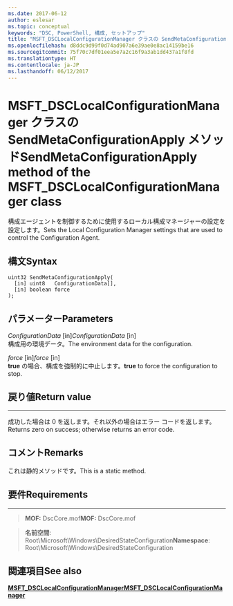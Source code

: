 ```yaml
---
ms.date: 2017-06-12
author: eslesar
ms.topic: conceptual
keywords: "DSC, PowerShell, 構成, セットアップ"
title: "MSFT_DSCLocalConfigurationManager クラスの SendMetaConfigurationApply メソッド"
ms.openlocfilehash: d8ddc9d99f0d74ad907a6e39ae0e8ac14159be16
ms.sourcegitcommit: 75f70c7df01eea5e7a2c16f9a3ab1dd437a1f8fd
ms.translationtype: HT
ms.contentlocale: ja-JP
ms.lasthandoff: 06/12/2017
---
```

# <a name="sendmetaconfigurationapply-method-of-the-msftdsclocalconfigurationmanager-class"></a><span data-ttu-id="d07a2-103">MSFT_DSCLocalConfigurationManager クラスの SendMetaConfigurationApply メソッド</span><span class="sxs-lookup"><span data-stu-id="d07a2-103">SendMetaConfigurationApply method of the MSFT_DSCLocalConfigurationManager class</span></span>

<span data-ttu-id="d07a2-104">構成エージェントを制御するために使用するローカル構成マネージャーの設定を設定します。</span><span class="sxs-lookup"><span data-stu-id="d07a2-104">Sets the Local Configuration Manager settings that are used to control the Configuration Agent.</span></span>

<a name="syntax"></a><span data-ttu-id="d07a2-105">構文</span><span class="sxs-lookup"><span data-stu-id="d07a2-105">Syntax</span></span>
------

```mof
uint32 SendMetaConfigurationApply(
  [in] uint8   ConfigurationData[],
  [in] boolean force
);
```

<a name="parameters"></a><span data-ttu-id="d07a2-106">パラメーター</span><span class="sxs-lookup"><span data-stu-id="d07a2-106">Parameters</span></span>
----------

<span data-ttu-id="d07a2-107">*ConfigurationData* \[in\]</span><span class="sxs-lookup"><span data-stu-id="d07a2-107">*ConfigurationData* \[in\]</span></span>  
<span data-ttu-id="d07a2-108">構成用の環境データ。</span><span class="sxs-lookup"><span data-stu-id="d07a2-108">The environment data for the configuration.</span></span>

<span data-ttu-id="d07a2-109">*force* \[in\]</span><span class="sxs-lookup"><span data-stu-id="d07a2-109">*force* \[in\]</span></span>  
<span data-ttu-id="d07a2-110">**true** の場合、構成を強制的に中止します。</span><span class="sxs-lookup"><span data-stu-id="d07a2-110">**true** to force the configuration to stop.</span></span>

## <a name="return-value"></a><span data-ttu-id="d07a2-111">戻り値</span><span class="sxs-lookup"><span data-stu-id="d07a2-111">Return value</span></span>
------------

<span data-ttu-id="d07a2-112">成功した場合は 0 を返します。それ以外の場合はエラー コードを返します。</span><span class="sxs-lookup"><span data-stu-id="d07a2-112">Returns zero on success; otherwise returns an error code.</span></span>

## <a name="remarks"></a><span data-ttu-id="d07a2-113">コメント</span><span class="sxs-lookup"><span data-stu-id="d07a2-113">Remarks</span></span>

<span data-ttu-id="d07a2-114">これは静的メソッドです。</span><span class="sxs-lookup"><span data-stu-id="d07a2-114">This is a static method.</span></span>

## <a name="requirements"></a><span data-ttu-id="d07a2-115">要件</span><span class="sxs-lookup"><span data-stu-id="d07a2-115">Requirements</span></span>
------------
><span data-ttu-id="d07a2-116">**MOF:** DscCore.mof</span><span class="sxs-lookup"><span data-stu-id="d07a2-116">**MOF:** DscCore.mof</span></span>

><span data-ttu-id="d07a2-117">**名前空間**: Root\Microsoft\Windows\DesiredStateConfiguration</span><span class="sxs-lookup"><span data-stu-id="d07a2-117">**Namespace**: Root\Microsoft\Windows\DesiredStateConfiguration</span></span>


## <a name="see-also"></a><span data-ttu-id="d07a2-118">関連項目</span><span class="sxs-lookup"><span data-stu-id="d07a2-118">See also</span></span>


[<span data-ttu-id="d07a2-119">**MSFT_DSCLocalConfigurationManager**</span><span class="sxs-lookup"><span data-stu-id="d07a2-119">**MSFT_DSCLocalConfigurationManager**</span></span>](msft-dsclocalconfigurationmanager.md)


 

 



